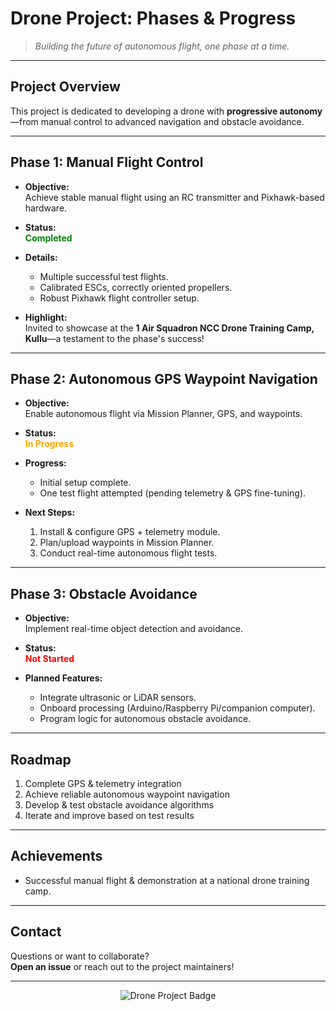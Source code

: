 # **Drone Project: Phases & Progress**

> *Building the future of autonomous flight, one phase at a time.*

---

## **Project Overview**

This project is dedicated to developing a drone with **progressive autonomy**—from manual control to advanced navigation and obstacle avoidance.

---

## **Phase 1: Manual Flight Control**

- **Objective:**  
    Achieve stable manual flight using an RC transmitter and Pixhawk-based hardware.

- **Status:**  
    <span style="color:green;">**Completed**</span>

- **Details:**
    - Multiple successful test flights.
    - Calibrated ESCs, correctly oriented propellers.
    - Robust Pixhawk flight controller setup.

- **Highlight:**  
    Invited to showcase at the **1 Air Squadron NCC Drone Training Camp, Kullu**—a testament to the phase's success!

---

## **Phase 2: Autonomous GPS Waypoint Navigation**

- **Objective:**  
    Enable autonomous flight via Mission Planner, GPS, and waypoints.

- **Status:**  
    <span style="color:orange;">**In Progress**</span>

- **Progress:**
    - Initial setup complete.
    - One test flight attempted (pending telemetry & GPS fine-tuning).

- **Next Steps:**
    1. Install & configure GPS + telemetry module.
    2. Plan/upload waypoints in Mission Planner.
    3. Conduct real-time autonomous flight tests.

---

## **Phase 3: Obstacle Avoidance**

- **Objective:**  
    Implement real-time object detection and avoidance.

- **Status:**  
    <span style="color:red;">**Not Started**</span>

- **Planned Features:**
    - Integrate ultrasonic or LiDAR sensors.
    - Onboard processing (Arduino/Raspberry Pi/companion computer).
    - Program logic for autonomous obstacle avoidance.

---

## **Roadmap**

1. Complete GPS & telemetry integration
2. Achieve reliable autonomous waypoint navigation
3. Develop & test obstacle avoidance algorithms
4. Iterate and improve based on test results

---

## **Achievements**

- Successful manual flight & demonstration at a national drone training camp.

---

## **Contact**

Questions or want to collaborate?  
**Open an issue** or reach out to the project maintainers!

---

<p align="center">
    <img src="https://img.shields.io/badge/Drone-Project-blue?style=for-the-badge&logo=airbnb" alt="Drone Project Badge" />
</p>
